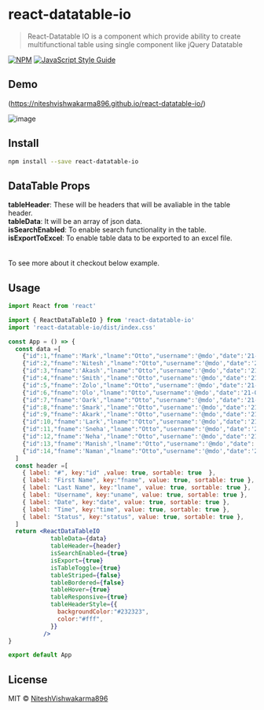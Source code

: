 # react-datatable-io

> React-Datatable IO is a component which provide ability to create multifunctional table using single component like jQuery Datatable

[![NPM](https://img.shields.io/npm/v/react-datatable-io.svg)](https://www.npmjs.com/package/react-datatable-io) [![JavaScript Style Guide](https://img.shields.io/badge/code_style-standard-brightgreen.svg)](https://standardjs.com)

## Demo
(https://niteshvishwakarma896.github.io/react-datatable-io/)

![image](https://user-images.githubusercontent.com/45270353/233391253-a24a60ab-7205-4064-af89-26c0baf90c29.png)

## Install

```bash
npm install --save react-datatable-io
```
## DataTable Props

<b>tableHeader</b>: These will be headers that will be avaliable in the table header.<br/>
<b>tableData</b>: It will be an array of json data.<br/>
<b>isSearchEnabled</b>: To enable search functionality in the table.<br/>
<b>isExportToExcel</b>: To enable table data to be exported to an excel file.<br/>
<br/>
<br/>
To see more about it checkout below example. 

## Usage

```jsx
import React from 'react'

import { ReactDataTableIO } from 'react-datatable-io'
import 'react-datatable-io/dist/index.css'

const App = () => {
  const data =[
    {"id":1,"fname":'Mark',"lname":"Otto","username":'@mdo',"date":'21-04-2000',"time":'21-04-2000',status:"Success"},
    {"id":2,"fname":'Nitesh',"lname":"Otto","username":'@mdo',"date":'21-04-2000',"time":'21-04-2000',status:"Success"},
    {"id":3,"fname":'Akash',"lname":"Otto","username":'@mdo',"date":'21-04-2000',"time":'21-04-2000',status:"Success"},
    {"id":4,"fname":'Smith',"lname":"Otto","username":'@mdo',"date":'21-04-2000',"time":'21-04-2000',status:"Success"},
    {"id":5,"fname":'Zolo',"lname":"Otto","username":'@mdo',"date":'21-04-2000',"time":'21-04-2000',status:"Success"},
    {"id":6,"fname":'Olo',"lname":"Otto","username":'@mdo',"date":'21-04-2000',"time":'21-04-2000',status:"Failed"},
    {"id":7,"fname":'Oark',"lname":"Otto","username":'@mdo',"date":'21-04-2000',"time":'21-04-2000',status:"Failed"},
    {"id":8,"fname":'Smark',"lname":"Otto","username":'@mdo',"date":'21-04-2000',"time":'21-04-2000',status:"Failed"},
    {"id":9,"fname":'Akark',"lname":"Otto","username":'@mdo',"date":'21-04-2000',"time":'21-04-2000',status:"Failed"},
    {"id":10,"fname":'Lark',"lname":"Otto","username":'@mdo',"date":'21-04-2000',"time":'21-04-2000',status:"Failed"},
    {"id":11,"fname":'Sneha',"lname":"Otto","username":'@mdo',"date":'21-04-2000',"time":'21-04-2000',status:"Failed"},
    {"id":12,"fname":'Neha',"lname":"Otto","username":'@mdo',"date":'21-04-2000',"time":'21-04-2000',status:"Failed"},
    {"id":13,"fname":'Manish',"lname":"Otto","username":'@mdo',"date":'21-04-2000',"time":'21-04-2000',status:"Failed"},
    {"id":14,"fname":'Naman',"lname":"Otto","username":'@mdo',"date":'21-04-2000',"time":'21-04-2000',status:"Failed"},
  ]
  const header =[
    { label: "#", key:"id" ,value: true, sortable: true  },
    { label: "First Name", key:"fname", value: true, sortable: true },
    { label: "Last Name", key:"lname", value: true, sortable: true },
    { label: "Username", key:"uname", value: true, sortable: true },
    { label: "Date", key:"date", value: true, sortable: true },
    { label: "Time", key:"time", value: true, sortable: true },
    { label: "Status", key:"status", value: true, sortable: true },
  ]
  return <ReactDataTableIO 
            tableData={data}
            tableHeader={header}
            isSearchEnabled={true}
            isExport={true}
            isTableToggle={true}
            tableStriped={false}
            tableBordered={false}
            tableHover={true}
            tableResponsive={true}
            tableHeaderStyle={{
              backgroundColor:"#232323",
              color:"#fff",
            }}
          />
}

export default App

```

## License

MIT © [NiteshVishwakarma896](https://github.com/NiteshVishwakarma896)
